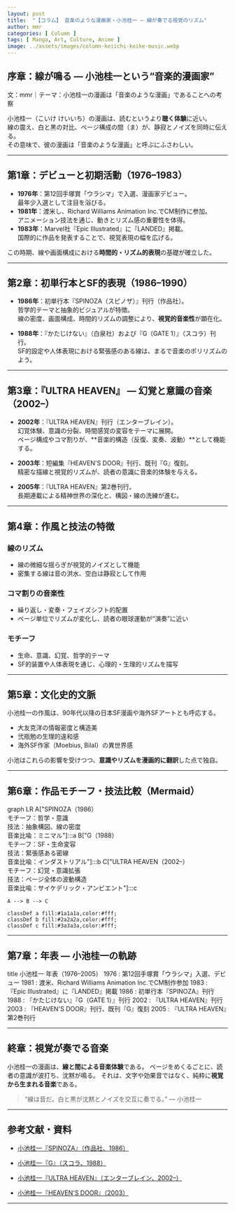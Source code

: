 ```yaml
---
layout: post
title:  "【コラム】 音楽のような漫画家・小池桂一 ― 線が奏でる視覚のリズム"
author: mmr
categories: [ Column ]
tags: [ Manga, Art, Culture, Anime ]
image: ../assets/images/column-keiichi-koike-music.webp
---
```


## 序章：線が鳴る ― 小池桂一という“音楽的漫画家”


文：mmr｜テーマ：小池桂一の漫画は「音楽のような漫画」であることへの考察


小池桂一（こいけ けいいち）の漫画は、読むというより**聴く体験**に近い。  
線の震え、白と黒の対比、ページ構成の間（ま）が、静寂とノイズを同時に伝える。  
その意味で、彼の漫画は「音楽のような漫画」と呼ぶにふさわしい。

---

<style type="text/css">

table, td, th {
border: 2px #111 solid;
width: auto;
padding: 10px; 
}
th {
background-color: #111;
color: #fff;
}
</style>

## 第1章：デビューと初期活動（1976–1983）

- **1976年**：第12回手塚賞「ウラシマ」で入選、漫画家デビュー。  
  最年少入選として注目を浴びる。
- **1981年**：渡米し、Richard Williams Animation Inc.でCM制作に参加。  
  アニメーション技法を通じ、動きとリズム感の重要性を体得。
- **1983年**：Marvel社『Epic Illustrated』に『LANDED』掲載。  
  国際的に作品を発表することで、視覚表現の幅を広げる。

この時期、線や画面構成における**時間的・リズム的表現**の基礎が確立した。

---

## 第2章：初単行本とSF的表現（1986–1990）

- **1986年**：初単行本『SPINOZA（スピノザ）』刊行（作品社）。  
  哲学的テーマと抽象的ビジュアルが特徴。  
  線の密度、画面構成、時間的リズムの調整により、**視覚的音楽性**が顕在化。
  
- **1988年**：『かたじけない』（白泉社）および『G（GATE 1）』（スコラ）刊行。  
  SF的設定や人体表現における緊張感のある線は、まるで音楽のポリリズムのよう。

---

## 第3章：『ULTRA HEAVEN』 ― 幻覚と意識の音楽（2002–）

- **2002年**：『ULTRA HEAVEN』刊行（エンターブレイン）。  
  幻覚体験、意識の分裂、時間感覚の変容をテーマに展開。  
  ページ構成やコマ割りが、**音楽的構造（反復、変奏、波動）**として機能する。
  
- **2003年**：短編集『HEAVEN'S DOOR』刊行、既刊『G』復刻。  
  精密な描線と視覚的リズムが、読者の意識に音楽的体験を与える。
  
- **2005年**：『ULTRA HEAVEN』第2巻刊行。  
  長期連載による精神世界の深化と、構図・線の洗練が進む。

---

## 第4章：作風と技法の特徴

### 線のリズム
- 線の微細な揺らぎが視覚的ノイズとして機能  
- 密集する線は音の洪水、空白は静寂として作用

### コマ割りの音楽性
- 繰り返し・変奏・フェイズシフト的配置  
- ページ単位でリズムが変化し、読者の眼球運動が“演奏”に近い

### モチーフ
- 生命、意識、幻覚、哲学的テーマ  
- SF的装置や人体表現を通じ、心理的・生理的リズムを描写

---

## 第5章：文化史的文脈

小池桂一の作風は、90年代以降の日本SF漫画や海外SFアートとも呼応する。  
- 大友克洋の情報密度と構造美  
- 弐瓶勉の生理的違和感  
- 海外SF作家（Moebius, Bilal）の異世界感

小池はこれらの影響を受けつつ、**意識やリズムを漫画的に翻訳**した点で独自。

---

## 第6章：作品モチーフ・技法比較（Mermaid）

<div class="mermaid">

graph LR
    A["SPINOZA（1986）<br>モチーフ：哲学・意識<br>技法：抽象構図、線の密度<br>音楽比喩：ミニマル"]:::a
    B["G（1988）<br>モチーフ：SF・生命変容<br>技法：緊張感ある密線<br>音楽比喩：インダストリアル"]:::b
    C["ULTRA HEAVEN（2002–）<br>モチーフ：幻覚・意識拡張<br>技法：ページ全体の波動構造<br>音楽比喩：サイケデリック・アンビエント"]:::c

    A --> B --> C

    classDef a fill:#1a1a1a,color:#fff;
    classDef b fill:#2a2a2a,color:#fff;
    classDef c fill:#3a3a3a,color:#fff;


</div>

---


## 第7章：年表 ― 小池桂一の軌跡

<div class="mermaid">

title 小池桂一 年表（1976–2005）
1976 : 第12回手塚賞「ウラシマ」入選、デビュー
1981 : 渡米、Richard Williams Animation Inc.でCM制作参加
1983 : 『Epic Illustrated』に『LANDED』掲載
1986 : 初単行本『SPINOZA』刊行
1988 : 『かたじけない』『G（GATE 1）』刊行
2002 : 『ULTRA HEAVEN』刊行
2003 : 『HEAVEN'S DOOR』刊行、既刊『G』復刻
2005 : 『ULTRA HEAVEN』第2巻刊行

</div>

---

## 終章：視覚が奏でる音楽

小池桂一の漫画は、**線と間による音楽体験**である。
ページをめくるごとに、読者の意識が波打ち、沈黙が鳴る。
それは、文字や効果音ではなく、純粋に**視覚から生まれる音楽**である。

> “線は音だ。白と黒が沈黙とノイズを交互に奏でる。” ― 小池桂一

---

## 参考文献・資料

- [小池桂一『SPINOZA』（作品社、1986）](https://amzn.to/4o3cRAl)

- [小池桂一『G』（スコラ、1988）](https://amzn.to/49lDEmS)

- [小池桂一『ULTRA HEAVEN』（エンターブレイン、2002–）](https://amzn.to/4qrGr49)

- [小池桂一『HEAVEN'S DOOR』（2003）](https://amzn.to/3L6u8dk)

---